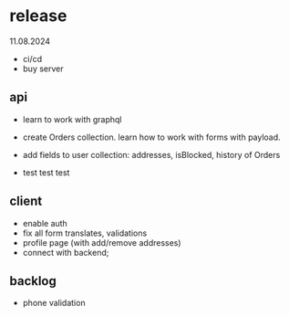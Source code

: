 # release

11.08.2024

- ci/cd
- buy server

## api

- learn to work with graphql
- create Orders collection. learn how to work with forms with payload.
- add fields to user collection: addresses, isBlocked, history of Orders

- test test test

## client

- enable auth
- fix all form translates, validations
- profile page (with add/remove addresses)
- connect with backend;

## backlog

- phone validation

